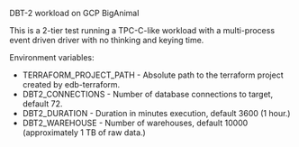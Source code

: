 DBT-2 workload on GCP BigAnimal

This is a 2-tier test running a TPC-C-like workload with a multi-process event
driven driver with no thinking and keying time.

Environment variables:

- TERRAFORM_PROJECT_PATH - Absolute path to the terraform project created by
  edb-terraform.
- DBT2_CONNECTIONS - Number of database connections to target, default 72.
- DBT2_DURATION - Duration in minutes execution, default 3600 (1 hour.)
- DBT2_WAREHOUSE - Number of warehouses, default 10000 (approximately 1 TB of
  raw data.)
